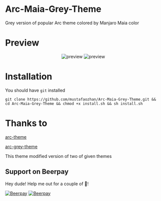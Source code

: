 # Arc-Maia-Grey-Theme

Grey version of popular Arc theme colored by Manjaro Maia color

# Preview

<p align="center">
<img src="https://forum.manjaro.org/uploads/default/original/2X/e/eaafd12f6c4cbe5b099826bd98abdb9e68361eb1.png" alt="preview" />
<img src="https://forum.manjaro.org/uploads/default/original/2X/c/cf24eabd5e9a7177243b9434aeda84f3c70e577e.png" alt="preview" /> 
</p>

# Installation


You should have ```git``` installed
``` 
git clone https://github.com/mustafaozhan/Arc-Maia-Grey-Theme.git && cd Arc-Maia-Grey-Theme && chmod +x install.sh && sh install.sh

```
# Thanks to

<a href="https://github.com/horst3180/arc-theme">arc-theme</a>

<a href="https://github.com/eti0/arc-grey-theme">arc-grey-theme</a>

This theme modified version of two of given themes

## Support on Beerpay
Hey dude! Help me out for a couple of :beers:!

[![Beerpay](https://beerpay.io/mustafaozhan/Arc-Maia-Grey-Theme/badge.svg?style=beer-square)](https://beerpay.io/mustafaozhan/Arc-Maia-Grey-Theme)  [![Beerpay](https://beerpay.io/mustafaozhan/Arc-Maia-Grey-Theme/make-wish.svg?style=flat-square)](https://beerpay.io/mustafaozhan/Arc-Maia-Grey-Theme?focus=wish)
